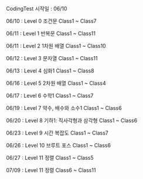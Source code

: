 CodingTest
시작일 : 06/10

06/10 : Level 0 조건문 Class1 ~ Class7

06/11 : Level 1 반복문 Class1 ~ Class11

06/11 : Level 2 1차원 배열 Class1 ~ Class10

06/12 : Level 3 문자열 Class1 ~ Class11

06/13 : Level 4 심화1 Class1 ~ Class8

06/16 : Level 5 2차원 배열 Class1 ~ Class4

06/17 : Level 6 수학1 Class1 ~ Class7

06/19 : Level 7 약수, 배수와 소수1 Class1 ~ Class6

06/20 : Level 8 기하1: 직사각형과 삼각형 Class1 ~ Class6

06/23 : Level 9 시간 복잡도 Class1 ~ Class7

06/26 : Level 10 브루트 포스 Class1 ~ Class6

06/27 : Level 11 정렬 Class1 ~ Class5

07/09 : Level 11 정렬 Class6 ~ Class11

